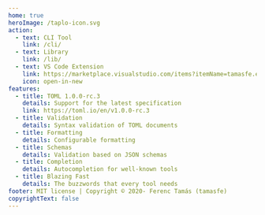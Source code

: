 ```yaml
---
home: true
heroImage: /taplo-icon.svg
action:
  - text: CLI Tool
    link: /cli/
  - text: Library
    link: /lib/
  - text: VS Code Extension
    link: https://marketplace.visualstudio.com/items?itemName=tamasfe.even-better-toml
    icon: open-in-new
features:
  - title: TOML 1.0.0-rc.3
    details: Support for the latest specification
    link: https://toml.io/en/v1.0.0-rc.3
  - title: Validation
    details: Syntax validation of TOML documents
  - title: Formatting
    details: Configurable formatting
  - title: Schemas
    details: Validation based on JSON schemas
  - title: Completion
    details: Autocompletion for well-known tools
  - title: Blazing Fast
    details: The buzzwords that every tool needs
footer: MIT license | Copyright © 2020- Ferenc Tamás (tamasfe)
copyrightText: false
---
```

